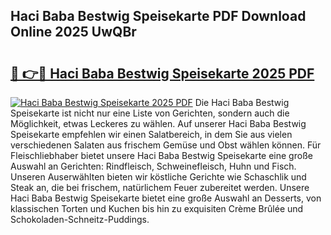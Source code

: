 ## Haci Baba Bestwig Speisekarte PDF Download Online 2025 UwQBr

# <h2><a href="http://gcbo7p.nevu.top/?p=Haci+Baba+Bestwig+Speisekarte">🔗 👉🔴 Haci Baba Bestwig Speisekarte 2025 PDF</a></h2>

[![Haci Baba Bestwig Speisekarte 2025 PDF](https://i.imgur.com/dBaPXMq.png)](http://gcbo7p.nevu.top/?p=Haci+Baba+Bestwig+Speisekarte)
Die Haci Baba Bestwig Speisekarte ist nicht nur eine Liste von Gerichten, sondern auch die Möglichkeit, etwas Leckeres zu wählen. Auf unserer Haci Baba Bestwig Speisekarte empfehlen wir einen Salatbereich, in dem Sie aus vielen verschiedenen Salaten aus frischem Gemüse und Obst wählen können. Für Fleischliebhaber bietet unsere Haci Baba Bestwig Speisekarte eine große Auswahl an Gerichten: Rindfleisch, Schweinefleisch, Huhn und Fisch. Unseren Auserwählten bieten wir köstliche Gerichte wie Schaschlik und Steak an, die bei frischem, natürlichem Feuer zubereitet werden. Unsere Haci Baba Bestwig Speisekarte bietet eine große Auswahl an Desserts, von klassischen Torten und Kuchen bis hin zu exquisiten Crème Brûlée und Schokoladen-Schneitz-Puddings.
